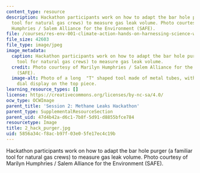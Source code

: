 ```yaml
---
content_type: resource
description: Hackathon participants work on how to adapt the bar hole purger (a familiar
  tool for natural gas crews) to measure gas leak volume. Photo courtesy of Marilyn
  Humphries / Salem Alliance for the Environment (SAFE).
file: /courses/res-env-001-climate-action-hands-on-harnessing-science-with-communities-to-cut-carbon-january-iap-2017/5856a34cf8acb97f03e05fe17ec4c19b_2_hack_purger.jpg
file_size: 42603
file_type: image/jpeg
image_metadata:
  caption: Hackathon participants work on how to adapt the bar hole purger (a familiar
    tool for natural gas crews) to measure gas leak volume.
  credit: Photo courtesy of Marilyn Humphries / Salem Alliance for the Environment
    (SAFE).
  image-alt: Photo of a long  "T" shaped tool made of metal tubes, with a round analog
    dial display on the top piece.
learning_resource_types: []
license: https://creativecommons.org/licenses/by-nc-sa/4.0/
ocw_type: OCWImage
parent_title: 'Session 2: Methane Leaks Hackathon'
parent_type: SupplementalResourceSection
parent_uid: 47d4b42a-d6c1-7b8f-5d91-d8855bfce784
resourcetype: Image
title: 2_hack_purger.jpg
uid: 5856a34c-f8ac-b97f-03e0-5fe17ec4c19b
---
```

Hackathon participants work on how to adapt the bar hole purger (a familiar tool for natural gas crews) to measure gas leak volume. Photo courtesy of Marilyn Humphries / Salem Alliance for the Environment (SAFE).